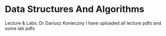 # Data Structures And Algorithms
 Lecture & Labs: Dr Dariusz Konieczny
I have uploaded all lecture pdfs and some lab pdfs
